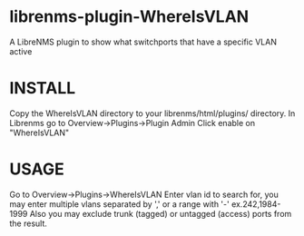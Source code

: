 # librenms-plugin-WhereIsVLAN
A LibreNMS plugin to show what switchports that have a specific VLAN active

# INSTALL
Copy the WhereIsVLAN directory to your librenms/html/plugins/ directory.
In Librenms go to Overview->Plugins->Plugin Admin
Click enable on "WhereIsVLAN"

# USAGE
Go to Overview->Plugins->WhereIsVLAN
Enter vlan id to search for, you may enter multiple vlans separated by ',' or a range with '-' ex.242,1984-1999
Also you may exclude trunk (tagged) or untagged (access) ports from the result.
